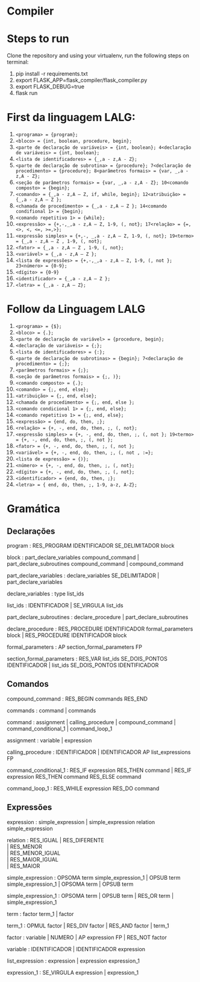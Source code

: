 # Compiler


# Steps to run

Clone the repository and using your virtualenv, run the following steps on terminal:

1. pip install -r requirements.txt
2. export FLASK_APP=flask_compiler/flask_compiler.py
3. export FLASK_DEBUG=true
4. flask run

# First da linguagem LALG:

1. ```<programa> = {program};```
2. ```<bloco> = {int, boolean, procedure, begin};```
3. ```<parte de declaração de variáveis> = {int, boolean}; 4<declaração de variáveis> = {int, boolean};```
5. ```<lista de identificadores> = {_,a - z,A - Z};```
6. ```<parte de declaração de subrotina> = {procedure}; 7<declaração de procedimento> = {procedure}; 8<parâmetros formais> = {var, _,a - z,A - Z};```
9. ```<seção de parâmetros formais> = {var, _,a - z,A - Z}; 10<comando composto> = {begin};```
11. ```<comando> = {_,a - z,A – Z, if, while, begin}; 12<atribuição> = {_,a - z,A – Z };```
13. ```<chamada de procedimento> = {_,a - z,A – Z }; 14<comando condifional 1> = {begin};```
15. ```<comando repetitivo 1> = {while};```
16. ```<expressão> = {+,-,_,a - z,A – Z, 1-9, (, not}; 17<relação> = {=, <>, <, <=, >=,>};```
18. ```<expressão simples> = {+,-, _,a - z,A – Z, 1-9, (, not}; 19<termo> = {_,a - z,A – Z , 1-9, (, not};```
20. ```<fator> = {_,a - z,A – Z , 1-9, (, not};```
21. ```<variável> = {_,a - z,A – Z };```
22. ```<lista de expressões> = {+,-,_,a - z,A – Z, 1-9, (, not }; 23<número> = {0-9};```
24. ```<dígito> = {0-9}```
25. ```<identificador> = {_,a - z,A – Z };```
26. ```<letra> = {_,a - z,A – Z};```

# Follow da Linguagem LALG

1. ```<programa> = {$};```
2. ```<bloco> = {.};```
3. ```<parte de declaração de variável> = {procedure, begin}; ```
4. ```<declaração de variáveis> = {;};```
5. ```<lista de identificadores> = {:};```
6. ```<parte de declaração de subrotinas> = {begin}; 7<declaração de procedimento> = {;};```
8. ```<parâmetros formais> = {;};```
9. ```<seção de parâmetros formais> = {;, )};```
10. ```<comando composto> = {.};```
11. ```<comando> = {;, end, else};```
12. ```<atribuição> = {;, end, else};```
13. ```<chamada de procedimento> = {;, end, else };```
14. ```<comando condicional 1> = {;, end, else};```
15. ```<comando repetitivo 1> = {;, end, else};```
16. ```<expressão> = {end, do, then, ;};```
17. ```<relação> = {+, -, end, do, then, ;, (, not};```
18. ```<expressão simples> = {+, -, end, do, then, ;, (, not }; 19<termo> = {+, -, end, do, then, ;, (, not };```
20. ```<fator> = {+, -, end, do, then, ;, (, not };```
21. ```<variável> = {+, -, end, do, then, ;, (, not , :=};```
22. ```<lista de expressão> = {)};```
23. ```<número> = {+, -, end, do, then, ;, (, not};```
24. ```<dígito> = {+, -, end, do, then, ;, (, not};```
25. ```<identificador> = {end, do, then, ;};```
26. ```<letra> = { end, do, then, ;, 1-9, a-z, A-Z};```

# Gramática

## Declarações
program : RES_PROGRAM IDENTIFICADOR SE_DELIMITADOR block

block : part_declare_variables compound_command
      | part_declare_subroutines compound_command
      | compound_command

part_declare_variables : declare_variables SE_DELIMITADOR
                       | part_declare_variables

declare_variables : type list_ids

list_ids : IDENTIFICADOR
         | SE_VIRGULA list_ids


part_declare_subroutines : declare_procedure
                         | part_declare_subroutines

declare_procedure : RES_PROCEDURE IDENTIFICADOR formal_parameters block
                  | RES_PROCEDURE IDENTIFICADOR block

formal_parameters : AP section_formal_parameters FP

section_formal_parameters : RES_VAR list_ids SE_DOIS_PONTOS IDENTIFICADOR
                          | list_ids SE_DOIS_PONTOS IDENTIFICADOR

## Comandos

compound_command : RES_BEGIN commands RES_END

commands : command
         | commands

command : assignment
        | calling_procedure
        | compound_command
        | command_conditional_1
        | command_loop_1

assignment : variable
           | expression

calling_procedure : IDENTIFICADOR
                  | IDENTIFICADOR AP list_expressions FP

command_conditional_1 : RES_IF expression RES_THEN command
                      | RES_IF expression RES_THEN command RES_ELSE command

command_loop_1 : RES_WHILE expression RES_DO command


## Expressões

expression : simple_expression
           | simple_expression relation simple_expression

relation : RES_IGUAL
         | RES_DIFERENTE                      
         | RES_MENOR                      
         | RES_MENOR_IGUAL                      
         | RES_MAIOR_IGUAL                      
         | RES_MAIOR

simple_expression : OPSOMA term simple_expression_1
                  | OPSUB term simple_expression_1
                  | OPSOMA term
                  | OPSUB term

simple_expression_1 : OPSOMA term
                    | OPSUB term
                    | RES_OR term
                    | simple_expression_1

term : factor term_1
     | factor

term_1 : OPMUL factor
       | RES_DIV factor
       | RES_AND factor 
       | term_1       

factor : variable
       | NUMERO
       | AP expression FP
       | RES_NOT factor

variable : IDENTIFICADOR
         | IDENTIFICADOR expression

list_expression : expression
                | expression expression_1

expression_1 : SE_VIRGULA expression
             | expression_1

   


